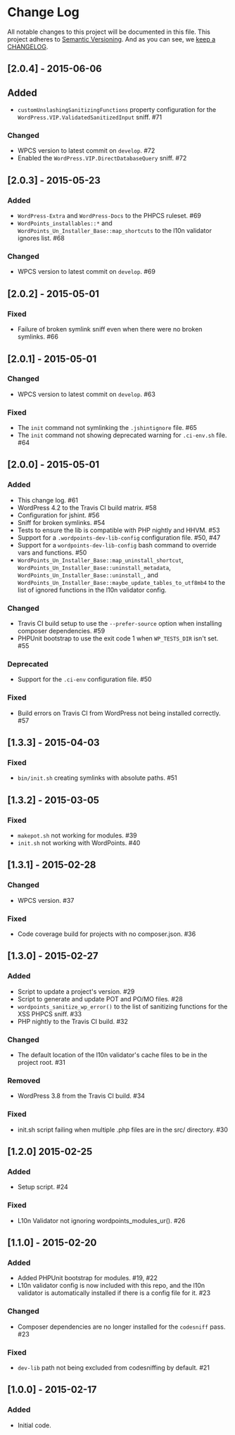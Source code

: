 # Change Log

All notable changes to this project will be documented in this file.
This project adheres to [Semantic Versioning](http://semver.org/).
And as you can see, we [keep a CHANGELOG](http://keepachangelog.com/).

## [2.0.4] - 2015-06-06
## Added
- `customUnslashingSanitizingFunctions` property configuration for the 
`WordPress.VIP.ValidatedSanitizedInput` sniff. #71

### Changed
- WPCS version to latest commit on `develop`. #72
- Enabled the `WordPress.VIP.DirectDatabaseQuery` sniff. #72

## [2.0.3] - 2015-05-23
### Added
- `WordPress-Extra` and `WordPress-Docs` to the PHPCS ruleset. #69
- `WordPoints_installables::*` and `WordPoints_Un_Installer_Base::map_shortcuts` to 
the l10n validator ignores list. #68

### Changed
- WPCS version to latest commit on `develop`. #69

## [2.0.2] - 2015-05-01
### Fixed
- Failure of broken symlink sniff even when there were no broken symlinks. #66

## [2.0.1] - 2015-05-01
### Changed
- WPCS version to latest commit on `develop`. #63

### Fixed
- The `init` command not symlinking the `.jshintignore` file. #65
- The `init` command not showing deprecated warning for `.ci-env.sh` file. #64

## [2.0.0] - 2015-05-01
### Added
- This change log. #61
- WordPress 4.2 to the Travis CI build matrix. #58
- Configuration for jshint. #56
- Sniff for broken symlinks. #54
- Tests to ensure the lib is compatible with PHP nightly and HHVM. #53
- Support for a `.wordpoints-dev-lib-config` configuration file. #50, #47
- Support for a `wordpoints-dev-lib-config` bash command to override vars and 
functions. #50
- `WordPoints_Un_Installer_Base::map_uninstall_shortcut`, 
`WordPoints_Un_Installer_Base::uninstall_metadata`, 
`WordPoints_Un_Installer_Base::uninstall_`, and 
`WordPoints_Un_Installer_Base::maybe_update_tables_to_utf8mb4` to the list of 
ignored functions in the l10n validator config.

### Changed
- Travis CI build setup to use the `--prefer-source` option when installing composer 
dependencies. #59
- PHPUnit bootstrap to use the exit code 1 when `WP_TESTS_DIR` isn't set. #55

### Deprecated
- Support for the `.ci-env` configuration file. #50

### Fixed
- Build errors on Travis CI from WordPress not being installed correctly. #57

## [1.3.3] - 2015-04-03
### Fixed
- `bin/init.sh` creating symlinks with absolute paths. #51

## [1.3.2] - 2015-03-05
### Fixed
- `makepot.sh` not working for modules. #39
- `init.sh` not working with WordPoints. #40

## [1.3.1] - 2015-02-28
### Changed
- WPCS version. #37

### Fixed
- Code coverage build for projects with no composer.json. #36

## [1.3.0] - 2015-02-27
### Added
- Script to update a project's version. #29
- Script to generate and update POT and PO/MO files. #28
- `wordpoints_sanitize_wp_error()` to the list of sanitizing functions for the XSS 
PHPCS sniff. #33
- PHP nightly to the Travis CI build. #32

### Changed
- The default location of the l10n validator's cache files to be in the project root. #31

### Removed
- WordPress 3.8 from the Travis CI build. #34

### Fixed
- init.sh script failing when multiple .php files are in the src/ directory. #30

## [1.2.0] 2015-02-25
### Added
- Setup script. #24

### Fixed
- L10n Validator not ignoring wordpoints_modules_ur(). #26

## [1.1.0] - 2015-02-20
### Added
- Added PHPUnit bootstrap for modules. #19, #22
- L10n validator config is now included with this repo, and the l10n validator is 
automatically installed if there is a config file for it. #23

### Changed
- Composer dependencies are no longer installed for the `codesniff` pass. #23

### Fixed
- `dev-lib` path not being excluded from codesniffing by default. #21

## [1.0.0] - 2015-02-17
### Added
- Initial code.

